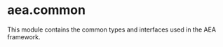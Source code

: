 <a id="aea.common"></a>

# aea.common

This module contains the common types and interfaces used in the AEA framework.

